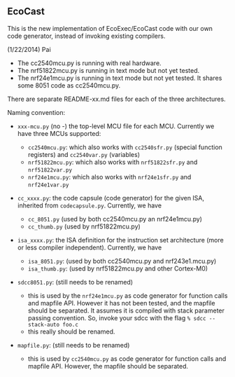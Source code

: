EcoCast
-------

This is the new implementation of EcoExec/EcoCast code with our own
code generator, instead of invoking existing compilers.

(1/22/2014) Pai

- The cc2540mcu.py is running with real hardware.
- The nrf51822mcu.py is running in text mode but not yet tested.
- The nrf24e1mcu.py is running in text mode but not yet tested.  It
	shares some 8051 code as cc2540mcu.py.

There are separate README-xx.md files for each of the three
architectures.

Naming convention:

- `xxx-mcu.py` (no -) the top-level MCU file for each MCU.
  Currently we have three MCUs supported:
	- `cc2540mcu.py`: which also works with `cc2540sfr.py` (special
		function registers) and `cc2540var.py` (variables)
	- `nrf51822mcu.py`: which also works with `nrf51822sfr.py` and
		`nrf51822var.py`
	- `nrf24e1mcu.py`: which also works with `nrf24e1sfr.py` and
		`nrf24e1var.py`
- `cc_xxxx.py`: the code capsule (code generator) for the given ISA,
  inherited from `codecapsule.py`.  Currently, we have
	- `cc_8051.py` (used by both cc2540mcu.py an nrf24e1mcu.py)
	- `cc_thumb.py` (used by nrf51822mcu.py)
- `isa_xxxx.py`: the ISA definition for the instruction set
	architecture (more or less compiler independent).  Currently, we
	have
	- `isa_8051.py`: (used by both cc2540mcu.py and nrf243e1.mcu.py)
	- `isa_thumb.py`: (used by nrf51822mcu.py and other Cortex-M0)

- `sdcc8051.py`: (still needs to be renamed)
  - this is used by the `nrf24e1mcu.py` as code generator for function
		calls and mapfile API. However it has not been tested, and the
		mapfile should be separated.  It assumes it is compiled
		with stack parameter passing convention. So, invoke your sdcc with
		the flag `% sdcc --stack-auto foo.c`
  - this really should be renamed.
- `mapfile.py`: (still needs to be renamed)
  - this is used by `cc2540mcu.py` as code generator for function
		calls and mapfile API. However, the mapfile should be separated.
